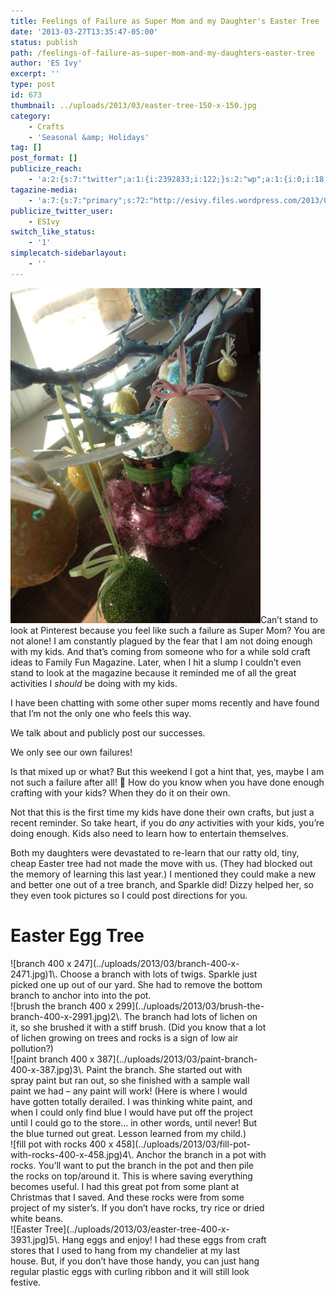 ```yaml
---
title: Feelings of Failure as Super Mom and my Daughter's Easter Tree
date: '2013-03-27T13:35:47-05:00'
status: publish
path: /feelings-of-failure-as-super-mom-and-my-daughters-easter-tree
author: 'ES Ivy'
excerpt: ''
type: post
id: 673
thumbnail: ../uploads/2013/03/easter-tree-150-x-150.jpg
category:
    - Crafts
    - 'Seasonal &amp; Holidays'
tag: []
post_format: []
publicize_reach:
    - 'a:2:{s:7:"twitter";a:1:{i:2392833;i:122;}s:2:"wp";a:1:{i:0;i:18;}}'
tagazine-media:
    - 'a:7:{s:7:"primary";s:72:"http://esivy.files.wordpress.com/2013/03/easter-tree-close-400-x-536.jpg";s:6:"images";a:6:{s:72:"http://esivy.files.wordpress.com/2013/03/easter-tree-close-400-x-536.jpg";a:6:{s:8:"file_url";s:72:"http://esivy.files.wordpress.com/2013/03/easter-tree-close-400-x-536.jpg";s:5:"width";i:400;s:6:"height";i:536;s:4:"type";s:5:"image";s:4:"area";i:214400;s:9:"file_path";b:0;}s:62:"http://esivy.files.wordpress.com/2013/03/branch-400-x-2471.jpg";a:6:{s:8:"file_url";s:62:"http://esivy.files.wordpress.com/2013/03/branch-400-x-2471.jpg";s:5:"width";i:400;s:6:"height";i:247;s:4:"type";s:5:"image";s:4:"area";i:98800;s:9:"file_path";b:0;}s:72:"http://esivy.files.wordpress.com/2013/03/brush-the-branch-400-x-2991.jpg";a:6:{s:8:"file_url";s:72:"http://esivy.files.wordpress.com/2013/03/brush-the-branch-400-x-2991.jpg";s:5:"width";i:400;s:6:"height";i:299;s:4:"type";s:5:"image";s:4:"area";i:119600;s:9:"file_path";b:0;}s:67:"http://esivy.files.wordpress.com/2013/03/paint-branch-400-x-387.jpg";a:6:{s:8:"file_url";s:67:"http://esivy.files.wordpress.com/2013/03/paint-branch-400-x-387.jpg";s:5:"width";i:400;s:6:"height";i:387;s:4:"type";s:5:"image";s:4:"area";i:154800;s:9:"file_path";b:0;}s:74:"http://esivy.files.wordpress.com/2013/03/fill-pot-with-rocks-400-x-458.jpg";a:6:{s:8:"file_url";s:74:"http://esivy.files.wordpress.com/2013/03/fill-pot-with-rocks-400-x-458.jpg";s:5:"width";i:400;s:6:"height";i:458;s:4:"type";s:5:"image";s:4:"area";i:183200;s:9:"file_path";b:0;}s:66:"http://esivy.files.wordpress.com/2013/03/easter-tree-400-x-393.jpg";a:6:{s:8:"file_url";s:66:"http://esivy.files.wordpress.com/2013/03/easter-tree-400-x-393.jpg";s:5:"width";i:400;s:6:"height";i:393;s:4:"type";s:5:"image";s:4:"area";i:157200;s:9:"file_path";b:0;}}s:6:"videos";a:0:{}s:11:"image_count";i:6;s:6:"author";s:8:"37195739";s:7:"blog_id";s:8:"40536089";s:9:"mod_stamp";s:19:"2013-03-27 18:35:47";}'
publicize_twitter_user:
    - ESIvy
switch_like_status:
    - '1'
simplecatch-sidebarlayout:
    - ''
---
```

![Easter tree close 400 x 536](../uploads/2013/03/easter-tree-close-400-x-536.jpg?w=223)Can’t stand to look at Pinterest because you feel like such a failure as Super Mom? You are not alone! I am constantly plagued by the fear that I am not doing enough with my kids. And that’s coming from someone who for a while sold craft ideas to Family Fun Magazine. Later, when I hit a slump I couldn’t even stand to look at the magazine because it reminded me of all the great activities I *should* be doing with my kids.

I have been chatting with some other super moms recently and have found that I’m not the only one who feels this way.

We talk about and publicly post our successes.

We only see our own failures!

Is that mixed up or what? But this weekend I got a hint that, yes, maybe I am not such a failure after all! 🙂 How do you know when you have done enough crafting with your kids? When they do it on their own.

Not that this is the first time my kids have done their own crafts, but just a recent reminder. So take heart, if you do *any* activities with your kids, you’re doing enough. Kids also need to learn how to entertain themselves.

Both my daughters were devastated to re-learn that our ratty old, tiny, cheap Easter tree had not made the move with us. (They had blocked out the memory of learning this last year.) I mentioned they could make a new and better one out of a tree branch, and Sparkle did! Dizzy helped her, so they even took pictures so I could post directions for you.

Easter Egg Tree
===============

<div class="wp-caption aligncenter" id="attachment_684" style="width: 410px">![branch 400 x 247](../uploads/2013/03/branch-400-x-2471.jpg)1\. Choose a branch with lots of twigs. Sparkle just picked one up out of our yard. She had to remove the bottom branch to anchor into into the pot.

</div><div class="wp-caption aligncenter" id="attachment_685" style="width: 410px">![brush the branch 400 x 299](../uploads/2013/03/brush-the-branch-400-x-2991.jpg)2\. The branch had lots of lichen on it, so she brushed it with a stiff brush. (Did you know that a lot of lichen growing on trees and rocks is a sign of low air pollution?)

</div><div class="wp-caption aligncenter" id="attachment_689" style="width: 410px">![paint branch 400 x 387](../uploads/2013/03/paint-branch-400-x-387.jpg)3\. Paint the branch. She started out with spray paint but ran out, so she finished with a sample wall paint we had – any paint will work! (Here is where I would have gotten totally derailed. I was thinking white paint, and when I could only find blue I would have put off the project until I could go to the store… in other words, until never! But the blue turned out great. Lesson learned from my child.)

</div><div class="wp-caption aligncenter" id="attachment_688" style="width: 410px">![fill pot with rocks 400 x 458](../uploads/2013/03/fill-pot-with-rocks-400-x-458.jpg)4\. Anchor the branch in a pot with rocks. You’ll want to put the branch in the pot and then pile the rocks on top/around it. This is where saving everything becomes useful. I had this great pot from some plant at Christmas that I saved. And these rocks were from some project of my sister’s. If you don’t have rocks, try rice or dried white beans.

</div><div class="wp-caption aligncenter" id="attachment_1180" style="width: 410px">![Easter Tree](../uploads/2013/03/easter-tree-400-x-3931.jpg)5\. Hang eggs and enjoy! I had these eggs from craft stores that I used to hang from my chandelier at my last house. But, if you don’t have those handy, you can just hang regular plastic eggs with curling ribbon and it will still look festive.

</div>